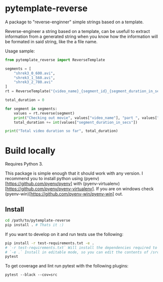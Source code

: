 # pytemplate-reverse

A package to "reverse-enginner" simple strings based on a template.

Reverse-engineer a string based on a template, can be usefull to extract information from a generated string when you know how the information will be formated in said string, like the a file name. 

Usage sample:

``` python
from pytemplate_reverse import ReverseTemplate

segments = [
    "shrek3_0_600.avi",
    "shrek3_1_560.avi",
    "shrek3_2_780.avi"
]
rt = ReverseTemplate("{video_name}_{segment_id}_{segment_duration_in_secs}.avi")

total_duration = 0

for segment in segments:
    values = rt.reverse(segment)
    print("Checking out movie", values["video_name"], "part ", values["segment_id"])
    total_duration += int(values["segment_duration_in_secs"])

print("Total video duration so far", total_duration)
```

# Build locally

Requires Python 3.

This package is simple enough that it should work with any version. I recommend you to install python using (pyenv)[https://github.com/pyenv/pyenv] with (pyenv-virtualenv)[https://github.com/pyenv/pyenv-virtualenv]. If you are on windows check (pyenv-win)[https://github.com/pyenv-win/pyenv-win] out.

## Install 

``` bash
cd /path/to/pytemplate-reverse
pip install . # Thats it :)
```

If you want to develop on it and run tests use the following:

``` bash
pip install -r test-requirements.txt -e .
# `-r test-requirements.txt` Will install the dependencies required to run the tests
# `-e .` Install in editable mode, so you can edit the contents of /src/pytemplate_reverse without having to install the package again to see changes
pytest
```

To get coverage and lint run pytest with the following plugins:

``` 
pytest --black --cov=src
```
